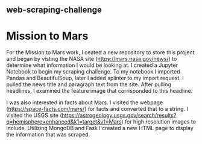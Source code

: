 ## web-scraping-challenge
# Mission to Mars

For the Mission to Mars work, I ceated a new repository to store this project and began by visting the NASA site (https://mars.nasa.gov/news/) to determine what information I would be looking at.  I created a Jupyter Notebook to begin my scraping challenge. To my notebook I imported Pandas and BeautifulSoup, later I added splinter to my import request.  I pulled the news title and paragraph text from the site.  After pulling headlines, I examined the feature image that corrisponded to this headline.  

I was also interested in facts about Mars.  I visited the webpage (https://space-facts.com/mars/) for facts and converted that to a string.  I visited the USGS site (https://astrogeology.usgs.gov/search/results?q=hemisphere+enhanced&k1=target&v1=Mars) for high resolution images to include.  Utilizing MongoDB and Fask I created a new HTML page to display the information that was scraped.  

